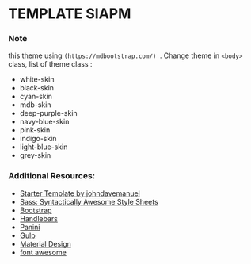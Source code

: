 # TEMPLATE SIAPM

### Note

this theme using `(https://mdbootstrap.com/) `. Change theme in  `<body> ` class, list of theme class :
-	white-skin
-	black-skin
-	cyan-skin
-	mdb-skin
-	deep-purple-skin
-	navy-blue-skin
-	pink-skin
-	indigo-skin
-	light-blue-skin
-	grey-skin


### Additional Resources:
- [Starter Template by johndavemanuel](https://github.com/johndavemanuel/bootstrap-gulp-starter-template.git)
- [Sass: Syntactically Awesome Style Sheets](http://sass-lang.com/)
- [Bootstrap](https://getbootstrap.com/)
- [Handlebars](http://handlebarsjs.com/)
- [Panini](https://github.com/zurb/panini) 
- [Gulp](https://gulpjs.org/getting-started)
- [Material Design](https://mdbootstrap.com/)
- [font awesome](https://fontawesome.com/)



